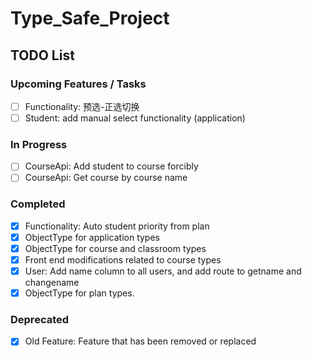 # Type_Safe_Project

## TODO List

### Upcoming Features / Tasks
- [ ] Functionality: 预选-正选切换
- [ ] Student: add manual select functionality (application)
### In Progress
- [ ] CourseApi: Add student to course forcibly
- [ ] CourseApi: Get course by course name
### Completed
- [x] Functionality: Auto student priority from plan
- [x] ObjectType for application types
- [x] ObjectType for course and classroom types
- [x] Front end modifications related to course types
- [x] User: Add name column to all users, and add route to getname and changename
- [x] ObjectType for plan types.
### Deprecated
- [x] Old Feature: Feature that has been removed or replaced
